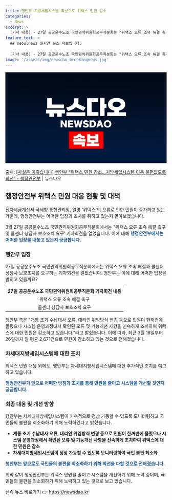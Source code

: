 ```yaml
---
title: 행안부 지방세입시스템 최선으로 위택스 민원 감소
categories:
  - News
excerpt: >
  [기사 내용] - 27일 공공운수노조 국민권익위원회공무직분회는 "위택스 오류 조속 해결 촉구 및 콜센터 상담…
feature_text: >
  ## seoulnews 실시간 뉴스 속보입니다.

  [기사 내용] - 27일 공공운수노조 국민권익위원회공무직분회는 "위택스 오류 조속 해결 촉구 및 콜센터 상담…
image: '/assets/img/newsdao_breakingnews.jpg'
---
```


![뉴스다오 속보](/assets/img/newsdao_breakingnews.jpg)

<p>출처: <a href="https://newsdao.kr/3463" rel="dofollow">[사실은 이렇습니다] 행안부 “위택스 민원 감소…지방세입시스템 이용 불편없도록 최선” - 행정안전부</a> | 뉴스다오</p>

<h2 data-ke-size="size26">행정안전부 위택스 민원 대응 현황 및 대책</h2>
전자세금계산서 국세청 통합관리망, 일명 '위택스'의 오류로 인한 민원이 증가하고 있는 가운데, 행정안전부는 어떠한 입장과 조치를 취하고 있는지 알아보겠습니다. 

<p data-ke-size="size16">3월 27일 공공운수노조 국민권익위원회공무직분회에서는 "위택스 오류 조속 해결 촉구 및 콜센터 상담사 보호조치 요구’ 기자회견을 열었습니다. 이에 대해 <b><span style="color: #1a5490;">행정안전부에서는 어떠한 입장을 내놓고 있는지 궁금합니다.</span></b></p>

<h3 data-ke-size="size24">행안부 입장</h3>
27일 공공운수노조 국민권익위원회공무직분회에서는 위택스 오류 조속 해결과 콜센터 상담사 보호조치를 요구하는 기자회견을 열었습니다. 행안부는 이에 대해 어떠한 입장을 밝히고 있을까요?

<table>
  <tbody>
    <tr>
      <td style="text-align: center; height: 17px;"><b>27일 공공운수노조 국민권익위원회공무직분회 기자회견 내용</b></td>
    </tr>
    <tr>
      <td style="text-align: center; height: 17px;">위택스 오류 조속 해결 촉구</td>
    </tr>
    <tr>
      <td style="text-align: center; height: 17px;">콜센터 상담사 보호조치 요구</td>
    </tr>
  </tbody>
</table>

<p data-ke-size="size16">행안부 측은 "개통 초기 수납대사 오류, 대리인 위임방식 변경 등으로 민원이 한꺼번에 몰렸으나 시스템 운영과정에서 확인된 오류 및 기능개선 사항을 신속하게 조치하여 위택스에 대한 민원은 감소하고 있습니다."라고 밝혔습니다. 이에 따라, 최근 3월 18일부터 26일까지 일 평균 2,671건으로 민원이 감소하고 있는 것으로 전해졌습니다.

<h3 data-ke-size="size24">차세대지방세입시스템에 대한 조치</h3>
위택스 민원 대응 외에도, 행안부는 차세대지방세입시스템에 대한 추가적인 조치를 예고하고 있습니다.

<p data-ke-size="size16"><b><span style="color: #1a5490;">행정안전부가 앞으로 어떠한 방침과 조치를 통해 민원을 줄이고 시스템을 개선할 것인지 궁금합니다.</span></b></p>

<h3 data-ke-size="size24">최종 대응 및 개선 방향</h3>
행안부는 차세대지방세입시스템이 지속적으로 정상 가동할 수 있도록 모니터링하고 국민들의 불편을 최소화하기 위해 노력하겠다고 밝혔습니다.

<ul>
    <li><b>개통 초기 수납대사 오류, 대리인 위임방식 변경 등으로 민원이 한꺼번에 몰렸으나 시스템 운영과정에서 확인된 오류 및 기능개선 사항을 신속하게 조치하여 위택스에 대한 민원은 감소</b></li>
    <li><b>차세대지방세입시스템이 정상 가동할 수 있도록 모니터링하여 국민 불편 최소화</b></li>
</ul>

<p data-ke-size="size16"><b><span style="color: #1a5490;">행안부는 앞으로도 국민들의 불편을 최소화하기 위해 최선을 다할 것으로 전해졌습니다.</span></b></p>

위와 같이 행정안전부는 위택스 민원을 줄이고 시스템을 개선하기 위해 노력 중이며, 국민들의 불편을 최소화하기 위해 노력하고 있는 것으로 보고 있습니다. 

신속 뉴스 바로가기 👉 <a href="https://newsdao.kr" rel="dofollow">https://newsdao.kr</a>


